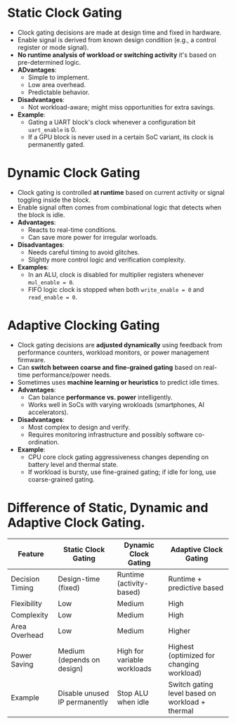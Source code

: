 # Static Clock Gating
- Clock gating decisions are made at design time and fixed in hardware.
- Enable signal is derived from known design condition (e.g., a control register or mode signal).
- **No runtime analysis of workload or switching activity** it's based on pre-determined logic.
- **ADvantages**:
  - Simple to implement.
  - Low area overhead.
  - Predictable behavior.
- **Disadvantages**:
  - Not workload-aware; might miss opportunities for extra savings.
- **Example**:
  - Gating a UART block's clock whenever a configuration bit `uart_enable` is 0.
  - If a GPU block is never used in a certain SoC variant, its clock is permanently gated.

# Dynamic Clock Gating
- Clock gating is controlled **at runtime** based on current activity or signal toggling inside the block.
- Enable signal often comes from combinational logic that detects when the block is idle.
- **Advantages**:
  - Reacts to real-time conditions.
  - Can save more power for irregular worloads.
- **Disadvantages**:
  - Needs careful timing to avoid glitches.
  - Slightly more control logic and verification complexity.
- **Examples**:
  - In an ALU, clock is disabled for multiplier registers whenever `mul_enable = 0`.
  - FIFO logic clock is stopped when both `write_enable = 0` and `read_enable = 0`.
 
# Adaptive Clocking Gating
- Clock gating decisions are **adjusted dynamically** using feedback from performance counters, workload monitors, or power management firmware.
- Can **switch between coarse and fine-grained gating** based on real-time performance/power needs.
- Sometimes uses **machine learning or heuristics** to predict idle times.
- **Advantages**:
  - Can balance **performance vs. power** intelligently.
  - Works well in SoCs with varying wrokloads (smartphones, AI accelerators).
- **Disadvantages**:
  - Most complex to design and verify.
  - Requires monitoring infrastructure and possibly software co-ordination.
- **Example**:
  - CPU core clock gating aggressiveness changes depending on battery level and thermal state.
  - If workload is bursty, use fine-grained gating; if idle for long, use coarse-grained gating.

# Difference of Static, Dynamic and Adaptive Clock Gating.
| Feature         | Static Clock Gating           | Dynamic Clock Gating        | Adaptive Clock Gating                           |
|-----------------|-------------------------------|-----------------------------|-------------------------------------------------|
| Decision Timing | Design-time (fixed)           | Runtime (activity-based)    | Runtime + predictive based                      |
| Flexibility	    | Low	                          | Medium	                    | High                                            |
| Complexity	    | Low	                          | Medium	                    | High                                            |
| Area Overhead	  | Low	                          | Medium	                    | Higher                                          |
| Power Saving	  | Medium (depends on design)    | High for variable workloads | Highest (optimized for changing workload)       |
| Example	        | Disable unused IP permanently	| Stop ALU when idle	        | Switch gating level based on workload + thermal |




